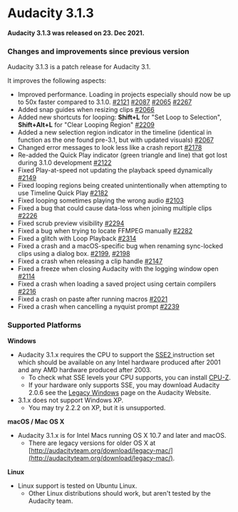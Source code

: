 # Audacity 3.1.3

**Audacity 3.1.3 was released on 23. Dec 2021.**

### Changes and improvements since previous version

Audacity 3.1.3 is a patch release for Audacity 3.1.

It improves the following aspects:

* Improved performance. Loading in projects especially should now be up to 50x faster compared to 3.1.0. [#2121](https://github.com/audacity/audacity/pull/2121) [#2087](https://github.com/audacity/audacity/pull/2087) [#2065](https://github.com/audacity/audacity/pull/2065) [#2267](https://github.com/audacity/audacity/pull/2267)
* Added snap guides when resizing clips [#2066](https://github.com/audacity/audacity/issues/2066)
* Added new shortcuts for looping: **Shift+L** for "Set Loop to Selection", **Shift+Alt+L** for "Clear Looping Region" [#2209](https://github.com/audacity/audacity/issues/2209)
* Added a new selection region indicator in the timeline (identical in function as the one found pre-3.1, but with updated visuals)​ [#2067](https://github.com/audacity/audacity/issues/2067)
* Changed error messages to look less like a crash report [#2178](https://github.com/audacity/audacity/issues/2178)
* Re-added the Quick Play indicator (green triangle and line) that got lost during 3.1.0 development [#2122](https://github.com/audacity/audacity/issues/2122)
* Fixed Play-at-speed not updating the playback speed dynamically [#2149](https://github.com/audacity/audacity/issues/2149)
* Fixed looping regions being created unintentionally when attempting to use Timeline Quick Play [#2182](https://github.com/audacity/audacity/issues/2182)
* Fixed looping sometimes playing the wrong audio [#2103](https://github.com/audacity/audacity/issues/2103)
* Fixed a bug that could cause data-loss when joining multiple clips [#2226](https://github.com/audacity/audacity/issues/2226)
* Fixed scrub preview visibility [#2294](https://github.com/audacity/audacity/issues/2294)
* Fixed a bug when trying to locate FFMPEG manually [#2282](https://github.com/audacity/audacity/issues/2282)
* Fixed a glitch with Loop Playback [#2314](https://github.com/audacity/audacity/issues/2314)
* Fixed a crash and a macOS-specific bug when renaming sync-locked clips using a dialog box. [#2199](https://github.com/audacity/audacity/issues/2199), [#2198](https://github.com/audacity/audacity/issues/2198)
* Fixed a crash when releasing a clip handle [#2147](https://github.com/audacity/audacity/issues/2147)
* Fixed a freeze when closing Audacity with the logging window open [#2114](https://github.com/audacity/audacity/issues/2114)
* Fixed a crash when loading a saved project using certain compilers [#2216](https://github.com/audacity/audacity/issues/2216)
* Fixed a crash on paste after running macros [#2021](https://github.com/audacity/audacity/issues/2021)
* Fixed a crash when cancelling a nyquist prompt [#2239](https://github.com/audacity/audacity/issues/2239)

### Supported Platforms

**Windows**

* Audacity 3.1.x requires the CPU to support the [SSE2 ](http://en.wikipedia.org/wiki/SSE2)instruction set which should be available on any Intel hardware produced after 2001 and any AMD hardware produced after 2003.
  * To check what SSE levels your CPU supports, you can install [CPU-Z](http://www.cpuid.com/softwares/cpu-z.html).
  * If your hardware only supports SSE, you may download Audacity 2.0.6 see the [Legacy Windows](https://www.audacityteam.org/download/legacy-windows/) page on the Audacity Website.
* 3.1.x does not support Windows XP.
  * You may try 2.2.2 on XP, but it is unsupported.

**macOS / Mac OS X**

* Audacity 3.1.x is for Intel Macs running OS X 10.7 and later and macOS.
  * There are legacy versions for older OS X at [http://audacityteam.org/download/legacy-mac/](http://audacityteam.org/download/legacy-mac/).

**Linux**

* Linux support is tested on Ubuntu Linux.
  * Other Linux distributions should work, but aren't tested by the Audacity team.
